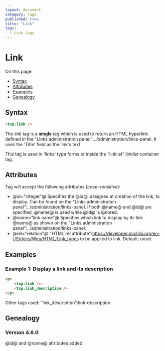 ```yaml
---
layout: document
category: tags
published: true
title: "Link"
tags:
  - Link tags
---
```


# Link

On this page:

* [Syntax](#user-content-syntax)
* [Attributes](#user-content-attributes)
* [Examples](#user-content-examples)
* [Genealogy](#user-content-genealogy)

## Syntax

```html
<txp:link />
```

The *link* tag is a __single__ tag which is used to return an HTML hyperlink defined in the "Links administration panel":../administration/links-panel. It uses the 'Title' field as the link's text.

This tag is used in 'links' type forms or inside the "linklist":linklist container tag.

## Attributes

Tag will accept the following attributes (*case-sensitive*):

* @id="integer"@
Specifies the @id@, assigned at creation of the link, to display. Can be found on the "Links administration panel":../administration/links-panel. If both @name@ and @id@ are specified, @name@ is used while @id@ is ignored.
* @name="link name"@
Specifies which link to display by its link @name@ as shown on the "Links administration panel":../administration/links-panel.
* @rel="relation"@
"HTML rel attribute":https://developer.mozilla.org/en-US/docs/Web/HTML/Link_types to be applied to link.
Default: unset.

## Examples

### Example 1: Display a link and its description

```html
<p>
    <txp:link />:
    <txp:link_description />
</p>
```

Other tags used: "link_description":link-description.

## Genealogy

### Version 4.6.0

@id@ and @name@ attributes added.
